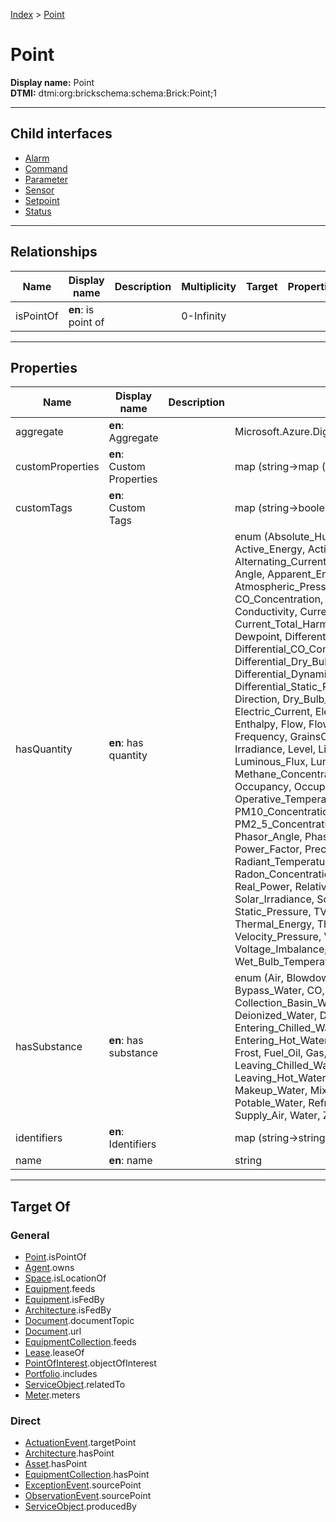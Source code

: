 [Index](../index.md) > [Point](#)
# Point

**Display name:** Point<br />
**DTMI:** dtmi:org:brickschema:schema:Brick:Point;1

---

## Child interfaces
* [Alarm](Alarm/Alarm.md)
* [Command](Command/Command.md)
* [Parameter](Parameter/Parameter.md)
* [Sensor](Sensor/Sensor.md)
* [Setpoint](Setpoint/Setpoint.md)
* [Status](Status/Status.md)

---

## Relationships

|Name|Display name|Description|Multiplicity|Target|Properties|Writable|
|-|-|-|-|-|-|-|
|isPointOf|**en**: is point of||0-Infinity|||True|

---

## Properties

|Name|Display name|Description|Schema|Writable|
|-|-|-|-|-|
|aggregate|**en**: Aggregate||Microsoft.Azure.DigitalTwins.Parser.Models.DTObjectInfo|True|
|customProperties|**en**: Custom Properties||map (string->map (string->string))|True|
|customTags|**en**: Custom Tags||map (string->boolean)|True|
|hasQuantity|**en**: has quantity||enum (Absolute_Humidity, Acceleration_Time, Active_Energy, Active_Power, Air_Quality, Alternating_Current_Frequency, Ammonia_Concentration, Angle, Apparent_Energy, Apparent_Power, Atmospheric_Pressure, CO2_Concentration, CO_Concentration, Capacity, Cloudage, Complex_Power, Conductivity, Current_Angle, Current_Imbalance, Current_Total_Harmonic_Distortion, Deceleration_Time, Dewpoint, Differential_CO2_Concentration, Differential_CO_Concentration, Differential_Dry_Bulb_Temperature, Differential_Dynamic_Pressure, Differential_Pressure, Differential_Static_Pressure, Differential_Temperature, Direction, Dry_Bulb_Temperature, Dynamic_Pressure, Electric_Current, Electric_Energy, Electric_Power, Energy, Enthalpy, Flow, Flow_Loss, Formaldehyde_Concentration, Frequency, GrainsOfMoisture, Humidity, Illuminance, Irradiance, Level, Linear_Speed, Luminance, Luminous_Flux, Luminous_Intensity, Mass, Methane_Concentration, NO2_Concentration, Occupancy, Occupancy_Count, Occupancy_Percentage, Operative_Temperature, Ozone_Concentration, PM10_Concentration, PM1_Concentration, PM2_5_Concentration, Peak_Power, Phasor, Phasor_Angle, Phasor_Magnitude, Position, Power, Power_Factor, Precipitation, Pressure, Radiance, Radiant_Temperature, Radioactivity_Concentration, Radon_Concentration, Reactive_Energy, Reactive_Power, Real_Power, Relative_Humidity, Rotational_Speed, Solar_Irradiance, Solar_Radiance, Speed, Static_Pressure, TVOC_Concentration, Temperature, Thermal_Energy, Thermal_Power, Time, Torque, Velocity_Pressure, Voltage, Voltage_Angle, Voltage_Imbalance, Weather_Condition, Wet_Bulb_Temperature, Wind_Direction)|True|
|hasSubstance|**en**: has substance||enum (Air, Blowdown_Water, Building_Air, Bypass_Air, Bypass_Water, CO, CO2, Chilled_Water, Collection_Basin_Water, Condenser_Water, Deionized_Water, Discharge_Air, Domestic_Water, Entering_Chilled_Water, Entering_Condenser_Water, Entering_Hot_Water, Entering_Water, Exhaust_Air, Fluid, Frost, Fuel_Oil, Gas, Gasoline, Glycol, Hail, Hot_Water, Ice, Leaving_Chilled_Water, Leaving_Condenser_Water, Leaving_Hot_Water, Leaving_Water, Liquid, Liquid_CO2, Makeup_Water, Mixed_Air, Natural_Gas, Oil, Outside_Air, Potable_Water, Refrigerant, Return_Air, Soil, Solid, Steam, Supply_Air, Water, Zone_Air)|True|
|identifiers|**en**: Identifiers||map (string->string)|True|
|name|**en**: name||string|True|

---

## Target Of
### General
* [Point](#).isPointOf
* [Agent](../Agent/Agent.md).owns
* [Space](../Space/Space.md).isLocationOf
* [Equipment](../Asset/Equipment/Equipment.md).feeds
* [Equipment](../Asset/Equipment/Equipment.md).isFedBy
* [Architecture](../Space/Architecture/Architecture.md).isFedBy
* [Document](../Information/Document/Document.md).documentTopic
* [Document](../Information/Document/Document.md).url
* [EquipmentCollection](../Collection/Equipment-.md).feeds
* [Lease](../Event/Lease.md).leaseOf
* [PointOfInterest](../Information/PointOfInterest.md).objectOfInterest
* [Portfolio](../Collection/Portfolio.md).includes
* [ServiceObject](../Information/ServiceObject/ServiceObject.md).relatedTo
* [Meter](../Asset/Equipment/Meter/Meter.md).meters
### Direct
* [ActuationEvent](../Event/Point-/ActuationEvent.md).targetPoint
* [Architecture](../Space/Architecture/Architecture.md).hasPoint
* [Asset](../Asset/Asset.md).hasPoint
* [EquipmentCollection](../Collection/Equipment-.md).hasPoint
* [ExceptionEvent](../Event/Point-/ExceptionEvent.md).sourcePoint
* [ObservationEvent](../Event/Point-/ObservationEvent/ObservationEvent.md).sourcePoint
* [ServiceObject](../Information/ServiceObject/ServiceObject.md).producedBy
